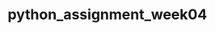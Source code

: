 # python_assignment_week04
<!-- **Assignment 1**
**Creating and Initializing a Git Repository on GitHub**
Create and initialize a Git repository on GitHub to track changes in your project.
**Instructions:**
1. Create a new repository on GitHub named `python_assignment_week04`.
2. Clone the repository to your local machine.
3. In the local repository, create a `README.md` file with a brief description of the project.
4. Commit the `README.md` file to the repository.
5. Push the commit to the remote repository on GitHub.
Submission:
- Put the URL of GitHub into the submission pdf file. -->